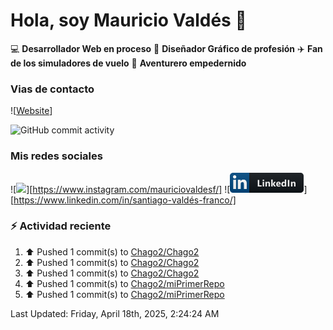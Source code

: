 # Hola, soy Mauricio Valdés 👋

💻 **Desarrollador Web en proceso** 
🎨 **Diseñador Gráfico de profesión** 
✈️ **Fan de los simuladores de vuelo** 
🚶 **Aventurero empedernido**

### Vias de contacto

![[Website](https://chago2.github.io)]

![GitHub commit activity](https://img.shields.io/github/commit-activity/w/Chago2/Chago2)

### Mis redes sociales

![<img src="/assests/instagram.png"/>][https://www.instagram.com/mauriciovaldesf/]
![<img src="/assets/social/linkedin.png"/>][https://www.linkedin.com/in/santiago-valdés-franco/]

### :zap: Actividad reciente

<!--RECENT_ACTIVITY:start-->
1. ⬆️ Pushed 1 commit(s) to [Chago2/Chago2](https://github.com/Chago2/Chago2)<br>
2. ⬆️ Pushed 1 commit(s) to [Chago2/Chago2](https://github.com/Chago2/Chago2)<br>
3. ⬆️ Pushed 1 commit(s) to [Chago2/Chago2](https://github.com/Chago2/Chago2)<br>
4. ⬆️ Pushed 1 commit(s) to [Chago2/miPrimerRepo](https://github.com/Chago2/miPrimerRepo)<br>
5. ⬆️ Pushed 1 commit(s) to [Chago2/miPrimerRepo](https://github.com/Chago2/miPrimerRepo)<br>
<!--RECENT_ACTIVITY:end-->

<!--RECENT_ACTIVITY:last_update-->
Last Updated: Friday, April 18th, 2025, 2:24:24 AM
<!--RECENT_ACTIVITY:last_update_end-->
